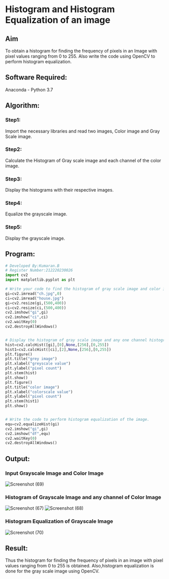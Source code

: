 # Histogram and Histogram Equalization of an image
## Aim
To obtain a histogram for finding the frequency of pixels in an Image with pixel values ranging from 0 to 255. Also write the code using OpenCV to perform histogram equalization.

## Software Required:
Anaconda - Python 3.7

## Algorithm:
### Step1:
Import the necessary libraries and read two images, Color image and Gray Scale image.
### Step2:
Calculate the Histogram of Gray scale image and each channel of the color image.
### Step3:
Display the histograms with their respective images.
### Step4:
Equalize the grayscale image.
### Step5:
Display the grayscale image.

## Program:
```python
# Developed By:Kumaran.B
# Register Number:212220230026
import cv2
import matplotlib.pyplot as plt

# Write your code to find the histogram of gray scale image and color image channels.
gi=cv2.imread("ch.jpg",0)
ci=cv2.imread("house.jpg")
gi=cv2.resize(gi,(500,400))
ci=cv2.resize(ci,(500,400))
cv2.imshow("gi",gi)
cv2.imshow("ci",ci)
cv2.waitKey(0)
cv2.destroyAllWindows()


# Display the histogram of gray scale image and any one channel histogram from color image
hist=cv2.calcHist([gi],[0],None,[256],[0,255])
hist1=cv2.calcHist([ci],[2],None,[256],[0,255])
plt.figure()
plt.title("grey image")
plt.xlabel("greyscale value")
plt.ylabel("pixel count")
plt.stem(hist)
plt.show()
plt.figure()
plt.title("color image")
plt.xlabel("colorscale value")
plt.ylabel("pixel count")
plt.stem(hist1)
plt.show()


# Write the code to perform histogram equalization of the image. 
equ=cv2.equalizeHist(gi)
cv2.imshow("gi",gi)
cv2.imshow("df",equ)
cv2.waitKey(0)
cv2.destroyAllWindows()

```
## Output:
### Input Grayscale Image and Color Image
![Screenshot (69)](https://user-images.githubusercontent.com/75243072/173759165-b3045f5e-4e3d-4146-b813-c83fe0d919a2.png)

### Histogram of Grayscale Image and any channel of Color Image
![Screenshot (67)](https://user-images.githubusercontent.com/75243072/173759254-a4c983f4-5773-4931-b48a-8f306e1c7cce.png)
![Screenshot (68)](https://user-images.githubusercontent.com/75243072/173759372-9778b102-bbd6-4f3d-9358-b79609a45f1f.png)

### Histogram Equalization of Grayscale Image
![Screenshot (70)](https://user-images.githubusercontent.com/75243072/173759433-b9e41c7a-8386-474b-b4a3-2ffe12e53c8f.png)

## Result: 
Thus the histogram for finding the frequency of pixels in an image with pixel values ranging from 0 to 255 is obtained. Also,histogram equalization is done for the gray scale image using OpenCV.
